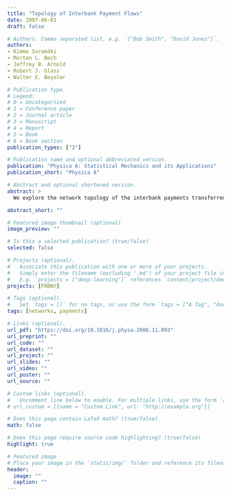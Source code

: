 ```yaml
---
title: "Topology of Interbank Payment Flows"
date: 2007-06-01
draft: false

# Authors. Comma separated list, e.g. `["Bob Smith", "David Jones"]`.
authors:
- Kimmo Soramäki
- Morten L. Bech
- Jeffrey B. Arnold
- Robert J. Glass
- Walter E. Beyeler

# Publication type.
# Legend:
# 0 = Uncategorized
# 1 = Conference paper
# 2 = Journal article
# 3 = Manuscript
# 4 = Report
# 5 = Book
# 6 = Book section
publication_types: ["2"]

# Publication name and optional abbreviated version.
publication: "Physica A: Statistical Mechanics and its Applications"
publication_short: "Physica A"

# Abstract and optional shortened version.
abstract: >
  We explore the network topology of the interbank payments transferred between commercial banks over the Fedwire Funds Service. We find that the network has both a low average path length and low connectivity. The network includes a tightly connected core of banks to which most other banks connect. The degree distribution is scale free over a substantial range. We find that the properties of the network changed considerably in the immediate aftermath of the events of September 11, 2001.

abstract_short: ""

# Featured image thumbnail (optional)
image_preview: ""

# Is this a selected publication? (true/false)
selected: false

# Projects (optional).
#   Associate this publication with one or more of your projects.
#   Simply enter the filename (excluding '.md') of your project file in `content/project/`.
#   E.g. `projects = ["deep-learning"]` references `content/project/deep-learning.md`.
projects: [FRBNY]

# Tags (optional).
#   Set `tags = []` for no tags, or use the form `tags = ["A Tag", "Another Tag"]` for one or more tags.
tags: [networks, payments]

# Links (optional).
url_pdf: "https://doi.org/10.1016/j.physa.2006.11.093"
url_preprint: ""
url_code: ""
url_dataset: ""
url_project: ""
url_slides: ""
url_video: ""
url_poster: ""
url_source: ""

# Custom links (optional).
#   Uncomment line below to enable. For multiple links, use the form `[{...}, {...}, {...}]`.
# url_custom = [{name = "Custom Link", url: "http://example.org"}]

# Does this page contain LaTeX math? (true/false)
math: false

# Does this page require source code highlighting? (true/false)
highlight: true

# Featured image
# Place your image in the `static/img/` folder and reference its filename below, e.g. `image = "example.jpg"`.
header:
  image: ""
  caption: ""
---
```


